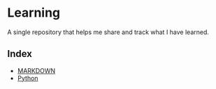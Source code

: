 # Learning

A single repository that helps me share and track what I have learned.

## Index

- [MARKDOWN](Markdown/README.md)
- [Python](Python/README.md)
